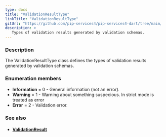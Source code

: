 ```yaml
---
type: docs
title: "ValidationResultType"
linkTitle: "ValidationResultType"
gitUrl: "https://github.com/pip-services4/pip-services4-dart/tree/main/pip-services4-data-dart"
description: >
   Types of validation results generated by validation schemas.
---
```


### Description

The ValidationResultType class defines the types of validation results generated by validation schemas.

### Enumeration members

- **Information** = 0 - General information (not an error).
- **Warning** = 1 - Warning about something suspecious. In strict mode is treated as error
- **Error** = 2 - Validation error.

### See also
- #### [ValidationResult](../validation_result)
